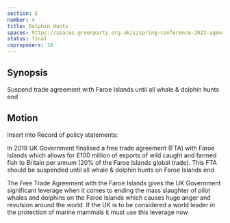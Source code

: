 ```yaml
---
section: E
number: 4
title: Dolphin Hunts
spaces: https://spaces.greenparty.org.uk/s/spring-conference-2023-agenda-forum/?contentId=119217
status: final
coproposers: 16
---
```

## Synopsis
Suspend trade agreement with Faroe Islands until all whale & dolphin hunts end 

## Motion
Insert into Record of policy statements:

In 2019 UK Government finalised a free trade agreement (FTA) with Faroe Islands which allows for £100 million of exports of wild caught and farmed fish to Britain per annum (20% of the Faroe Islands global trade). This FTA should be suspended until all whale & dolphin hunts on Faroe Islands end

The Free Trade Agreement with the Faroe Islands gives the UK Government significant leverage when it comes to ending the mass slaughter of pilot whales and dolphins on the Faroe Islands which causes huge anger and revulsion around the world. If the UK is to be considered a world leader in the protection of marine mammals it must use this leverage now
